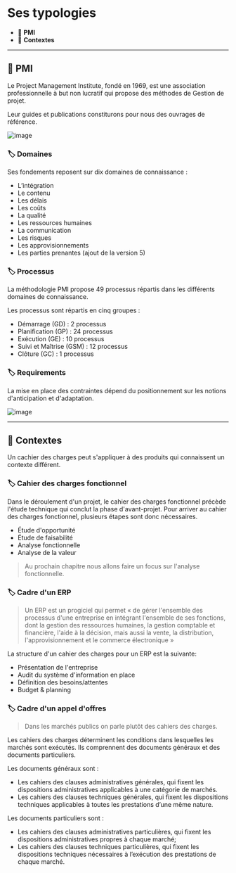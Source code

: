 # Ses typologies

*  🔖 **PMI**
*  🔖 **Contextes**

___

## 📑 PMI

Le Project Management Institute, fondé en 1969, est une association professionnelle à but non lucratif qui propose des méthodes de Gestion de projet.

Leur guides et publications constiturons pour nous des ouvrages de référence.

![image](https://raw.githubusercontent.com/seeren-training/Cahier-Des-Charges/master/wiki/resources/pmi.png)

### 🏷️ **Domaines**

Ses fondements reposent sur dix domaines de connaissance :

* L’intégration
* Le contenu
* Les délais
* Les coûts
* La qualité
* Les ressources humaines
* La communication
* Les risques
* Les approvisionnements
* Les parties prenantes (ajout de la version 5)

### 🏷️ **Processus**

La méthodologie PMI propose 49 processus répartis dans les différents domaines de connaissance.

Les processus sont répartis en cinq groupes :

* Démarrage (GD) : 2 processus
* Planification (GP) : 24 processus
* Exécution (GE) : 10 processus
* Suivi et Maîtrise (GSM) : 12 processus
* Clôture (GC) : 1 processus

### 🏷️ **Requirements**

La mise en place des contraintes dépend du positionnement sur les notions d'anticipation et d'adaptation.

![image](https://raw.githubusercontent.com/seeren-training/Cahier-Des-Charges/master/wiki/resources/adaptative.png)

___

## 📑 Contextes

Un cachier des charges peut s'appliquer à des produits qui connaissent un contexte différent.

### 🏷️ **Cahier des charges fonctionnel**

Dans le déroulement d'un projet, le cahier des charges fonctionnel précède l'étude technique qui conclut la phase d'avant-projet. Pour arriver au cahier des charges fonctionnel, plusieurs étapes sont donc nécessaires. 

* Étude d'opportunité
* Étude de faisabilité
* Analyse fonctionnelle
* Analyse de la valeur

> Au prochain chapitre nous allons faire un focus sur l'analyse fonctionnelle.

### 🏷️ **Cadre d'un ERP**

> Un ERP est un progiciel qui permet « de gérer l'ensemble des processus d'une entreprise en intégrant l'ensemble de ses fonctions, dont la gestion des ressources humaines, la gestion comptable et financière, l'aide à la décision, mais aussi la vente, la distribution, l'approvisionnement et le commerce électronique »

La structure d'un cahier des charges pour un ERP est la suivante:

* Présentation de l'entreprise
* Audit du système d'information en place
* Définition des besoins/attentes
* Budget & planning

### 🏷️ **Cadre d'un appel d'offres**

> Dans les marchés publics on parle plutôt des cahiers des charges. 

Les cahiers des charges déterminent les conditions dans lesquelles les marchés sont exécutés.
Ils comprennent des documents généraux et des documents particuliers.

Les documents généraux sont :
* Les cahiers des clauses administratives générales, qui fixent les dispositions administratives applicables à une catégorie de marchés.
* Les cahiers des clauses techniques générales, qui fixent les dispositions techniques applicables à toutes les prestations d’une même nature.

Les documents particuliers sont :

* Les cahiers des clauses administratives particulières, qui fixent les dispositions administratives propres à chaque marché;
* Les cahiers des clauses techniques particulières, qui fixent les dispositions techniques nécessaires à l’exécution des prestations de chaque marché.